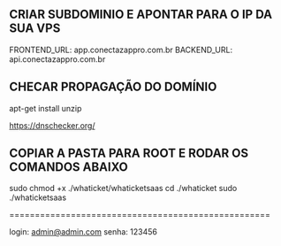 

## CRIAR SUBDOMINIO E APONTAR PARA O IP DA SUA VPS ##

FRONTEND_URL: app.conectazappro.com.br
BACKEND_URL:  api.conectazappro.com.br

## CHECAR PROPAGAÇÃO DO DOMÍNIO ##

apt-get install unzip

https://dnschecker.org/

## COPIAR A PASTA PARA ROOT E RODAR OS COMANDOS ABAIXO ##

sudo chmod +x ./whaticket/whaticketsaas
cd ./whaticket
sudo ./whaticketsaas

===================================================

login: admin@admin.com
senha: 123456